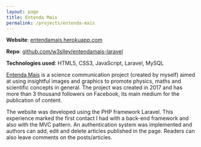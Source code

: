 ```yaml
---
layout: page
title: Entenda Mais
permalink: /projects/entenda-mais
---
```


**Website**: [entendamais.herokuapp.com](https://entendamais.herokuapp.com/)

**Repo**: [github.com/w3slley/entendamais-laravel](https://github.com/w3slley/entendamais-laravel)

**Technologies used**: HTML5, CSS3, JavaScript, Laravel, MySQL

[Entenda Mais](https://facebook.com/entendama1s) is a science communication project (created by myself) aimed at using insightful images and graphics to promote physics, maths and scientific concepts in general. The project was created in 2017 and has more than 3 thousand followers on Facebook, its main medium for the publication of content.

The website was developed using the PHP framework Laravel. This experience marked the first contact I had with a back-end framework and also with the MVC pattern. An authentication system was implemented and authors can add, edit and delete articles published in the page. Readers can also leave comments on the posts/articles. 
